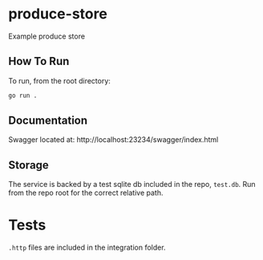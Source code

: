 # produce-store

Example produce store

## How To Run

To run, from the root directory:

```bash
go run .
```

## Documentation

Swagger located at: http://localhost:23234/swagger/index.html

## Storage

The service is backed by a test sqlite db included in the repo, `test.db`. 
Run from the repo root for the correct relative path.


# Tests

`.http` files are included in the integration folder.